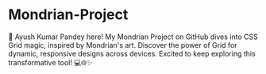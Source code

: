 # Mondrian-Project
🎨 Ayush Kumar Pandey here! My Mondrian Project on GitHub dives into CSS Grid magic, inspired by Mondrian's art. Discover the power of Grid for dynamic, responsive designs across devices. Excited to keep exploring this transformative tool! 💻🌐✨
